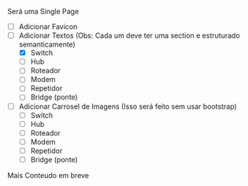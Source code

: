 Será uma Single Page

- [ ] Adicionar Favicon
- [ ] Adicionar Textos (Obs: Cada um deve ter uma section e estruturado semanticamente)
    - [x] Switch
    - [ ] Hub
    - [ ] Roteador
    - [ ] Modem
    - [ ] Repetidor
    - [ ] Bridge (ponte)
 
- [ ] Adicionar Carrosel de Imagens (Isso será feito sem usar bootstrap)
    - [ ] Switch
    - [ ] Hub
    - [ ] Roteador
    - [ ] Modem
    - [ ] Repetidor
    - [ ] Bridge (ponte)

Mais Conteudo em breve